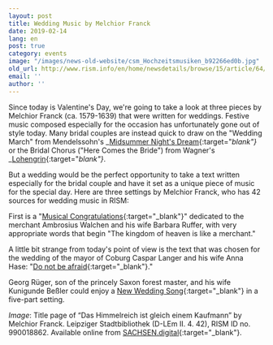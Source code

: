 ```yaml
---
layout: post
title: Wedding Music by Melchior Franck
date: 2019-02-14
lang: en
post: true
category: events
image: "/images/news-old-website/csm_Hochzeitsmusiken_b92266ed0b.jpg"
old_url: http://www.rism.info/en/home/newsdetails/browse/15/article/64/wedding-music-by-melchior-franck.html
email: ''
author: ''
---
```


Since today is Valentine's Day, we're going to take a look at three pieces by Melchior Franck (ca. 1579-1639) that were written for weddings. Festive music composed especially for the occasion has unfortunately gone out of style today. Many bridal couples are instead quick to draw on the "Wedding March" from Mendelssohn's _[Midsummer Night's Dream](https://opac.rism.info/search?id=464000394&View=rism&Language=en){:target="_blank"}_ or the Bridal Chorus ("Here Comes the Bride") from Wagner's _[Lohengrin](https://opac.rism.info/search?id=280001580&View=rism&Language=en){:target="_blank"}_.

But a wedding would be the perfect opportunity to take a text written especially for the bridal couple and have it set as a unique piece of music for the special day. Here are three settings by Melchior Franck, who has 42 sources for wedding music in RISM:

First is a "[Musical Congratulations](https://opac.rism.info/search?id=00000990018862&View=rism&Language=en){:target="_blank"}" dedicated to the merchant Ambrosius Walchen and his wife Barbara Ruffer, with very appropriate words that begin "The kingdom of heaven is like a merchant."

A little bit strange from today's point of view is the text that was chosen for the wedding of the mayor of Coburg Caspar Langer and his wife Anna Hase: "[Do not be afraid](https://opac.rism.info/search?id=00000990018910&View=rism&Language=en){:target="_blank"}."

Georg Rüger, son of the princely Saxon forest master, and his wife Kunigunde Beßler could enjoy a [New Wedding Song](https://opac.rism.info/search?id=00000990018873&View=rism&Language=en){:target="_blank"} in a five-part setting.

_Image_: Title page of “Das Himmelreich ist gleich einem Kaufmann” by Melchior Franck. Leipziger Stadtbibliothek (D-LEm II. 4. 42), RISM ID no. 990018862. Available online from [SACHSEN.digital](https://sachsen.digital/werkansicht/dlf/197709/3/0/#){:target="_blank"}.